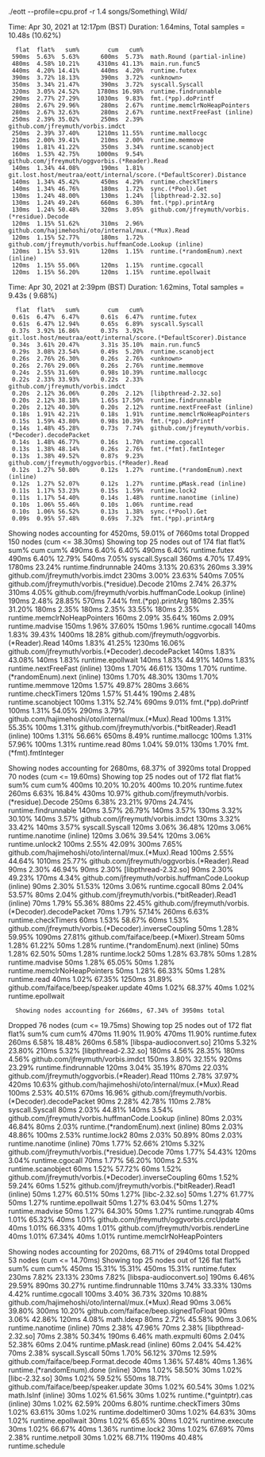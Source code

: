 


./eott --profile=cpu.prof -r 1.4 songs/Something\ Wild/

Time: Apr 30, 2021 at 12:17pm (BST)
Duration: 1.64mins, Total samples = 10.48s (10.62%)

      flat  flat%   sum%        cum   cum%
     590ms  5.63%  5.63%      600ms  5.73%  math.Round (partial-inline)
     480ms  4.58% 10.21%     4310ms 41.13%  main.run.func5
     440ms  4.20% 14.41%      440ms  4.20%  runtime.futex
     390ms  3.72% 18.13%      390ms  3.72%  <unknown>
     350ms  3.34% 21.47%      390ms  3.72%  syscall.Syscall
     320ms  3.05% 24.52%     1780ms 16.98%  runtime.findrunnable
     290ms  2.77% 27.29%     1030ms  9.83%  fmt.(*pp).doPrintf
     280ms  2.67% 29.96%      280ms  2.67%  runtime.memclrNoHeapPointers
     280ms  2.67% 32.63%      280ms  2.67%  runtime.nextFreeFast (inline)
     250ms  2.39% 35.02%      250ms  2.39%  github.com/jfreymuth/vorbis.imdct
     250ms  2.39% 37.40%     1210ms 11.55%  runtime.mallocgc
     210ms  2.00% 39.41%      210ms  2.00%  runtime.memmove
     190ms  1.81% 41.22%      350ms  3.34%  runtime.scanobject
     160ms  1.53% 42.75%     1000ms  9.54%  github.com/jfreymuth/oggvorbis.(*Reader).Read
     140ms  1.34% 44.08%      190ms  1.81%  git.lost.host/meutraa/eott/internal/score.(*DefaultScorer).Distance
     140ms  1.34% 45.42%      450ms  4.29%  runtime.checkTimers
     140ms  1.34% 46.76%      180ms  1.72%  sync.(*Pool).Get
     130ms  1.24% 48.00%      130ms  1.24%  [libpthread-2.32.so]
     130ms  1.24% 49.24%      660ms  6.30%  fmt.(*pp).printArg
     130ms  1.24% 50.48%      320ms  3.05%  github.com/jfreymuth/vorbis.(*residue).Decode
     120ms  1.15% 51.62%      310ms  2.96%  github.com/hajimehoshi/oto/internal/mux.(*Mux).Read
     120ms  1.15% 52.77%      180ms  1.72%  github.com/jfreymuth/vorbis.huffmanCode.Lookup (inline)
     120ms  1.15% 53.91%      120ms  1.15%  runtime.(*randomEnum).next (inline)
     120ms  1.15% 55.06%      120ms  1.15%  runtime.cgocall
     120ms  1.15% 56.20%      120ms  1.15%  runtime.epollwait

Time: Apr 30, 2021 at 2:39pm (BST)
Duration: 1.62mins, Total samples = 9.43s ( 9.68%)

      flat  flat%   sum%        cum   cum%
     0.61s  6.47%  6.47%      0.61s  6.47%  runtime.futex
     0.61s  6.47% 12.94%      0.65s  6.89%  syscall.Syscall
     0.37s  3.92% 16.86%      0.37s  3.92%  git.lost.host/meutraa/eott/internal/score.(*DefaultScorer).Distance
     0.34s  3.61% 20.47%      3.31s 35.10%  main.run.func5
     0.29s  3.08% 23.54%      0.49s  5.20%  runtime.scanobject
     0.26s  2.76% 26.30%      0.26s  2.76%  <unknown>
     0.26s  2.76% 29.06%      0.26s  2.76%  runtime.memmove
     0.24s  2.55% 31.60%      0.98s 10.39%  runtime.mallocgc
     0.22s  2.33% 33.93%      0.22s  2.33%  github.com/jfreymuth/vorbis.imdct
     0.20s  2.12% 36.06%      0.20s  2.12%  [libpthread-2.32.so]
     0.20s  2.12% 38.18%      1.65s 17.50%  runtime.findrunnable
     0.20s  2.12% 40.30%      0.20s  2.12%  runtime.nextFreeFast (inline)
     0.18s  1.91% 42.21%      0.18s  1.91%  runtime.memclrNoHeapPointers
     0.15s  1.59% 43.80%      0.98s 10.39%  fmt.(*pp).doPrintf
     0.14s  1.48% 45.28%      0.73s  7.74%  github.com/jfreymuth/vorbis.(*Decoder).decodePacket
     0.14s  1.48% 46.77%      0.16s  1.70%  runtime.cgocall
     0.13s  1.38% 48.14%      0.26s  2.76%  fmt.(*fmt).fmtInteger
     0.13s  1.38% 49.52%      0.87s  9.23%  github.com/jfreymuth/oggvorbis.(*Reader).Read
     0.12s  1.27% 50.80%      0.12s  1.27%  runtime.(*randomEnum).next (inline)
     0.12s  1.27% 52.07%      0.12s  1.27%  runtime.pMask.read (inline)
     0.11s  1.17% 53.23%      0.15s  1.59%  runtime.lock2
     0.11s  1.17% 54.40%      0.14s  1.48%  runtime.nanotime (inline)
     0.10s  1.06% 55.46%      0.10s  1.06%  runtime.read
     0.10s  1.06% 56.52%      0.13s  1.38%  sync.(*Pool).Get
     0.09s  0.95% 57.48%      0.69s  7.32%  fmt.(*pp).printArg

Showing nodes accounting for 4520ms, 59.01% of 7660ms total
Dropped 150 nodes (cum <= 38.30ms)
Showing top 25 nodes out of 174
      flat  flat%   sum%        cum   cum%
     490ms  6.40%  6.40%      490ms  6.40%  runtime.futex
     490ms  6.40% 12.79%      540ms  7.05%  syscall.Syscall
     360ms  4.70% 17.49%     1780ms 23.24%  runtime.findrunnable
     240ms  3.13% 20.63%      260ms  3.39%  github.com/jfreymuth/vorbis.imdct
     230ms  3.00% 23.63%      540ms  7.05%  github.com/jfreymuth/vorbis.(*residue).Decode
     210ms  2.74% 26.37%      310ms  4.05%  github.com/jfreymuth/vorbis.huffmanCode.Lookup (inline)
     190ms  2.48% 28.85%      570ms  7.44%  fmt.(*pp).printArg
     180ms  2.35% 31.20%      180ms  2.35%  <unknown>
     180ms  2.35% 33.55%      180ms  2.35%  runtime.memclrNoHeapPointers
     160ms  2.09% 35.64%      160ms  2.09%  runtime.madvise
     150ms  1.96% 37.60%      150ms  1.96%  runtime.cgocall
     140ms  1.83% 39.43%     1400ms 18.28%  github.com/jfreymuth/oggvorbis.(*Reader).Read
     140ms  1.83% 41.25%     1230ms 16.06%  github.com/jfreymuth/vorbis.(*Decoder).decodePacket
     140ms  1.83% 43.08%      140ms  1.83%  runtime.epollwait
     140ms  1.83% 44.91%      140ms  1.83%  runtime.nextFreeFast (inline)
     130ms  1.70% 46.61%      130ms  1.70%  runtime.(*randomEnum).next (inline)
     130ms  1.70% 48.30%      130ms  1.70%  runtime.memmove
     120ms  1.57% 49.87%      280ms  3.66%  runtime.checkTimers
     120ms  1.57% 51.44%      190ms  2.48%  runtime.scanobject
     100ms  1.31% 52.74%      690ms  9.01%  fmt.(*pp).doPrintf
     100ms  1.31% 54.05%      290ms  3.79%  github.com/hajimehoshi/oto/internal/mux.(*Mux).Read
     100ms  1.31% 55.35%      100ms  1.31%  github.com/jfreymuth/vorbis.(*bitReader).Read1 (inline)
     100ms  1.31% 56.66%      650ms  8.49%  runtime.mallocgc
     100ms  1.31% 57.96%      100ms  1.31%  runtime.read
      80ms  1.04% 59.01%      130ms  1.70%  fmt.(*fmt).fmtInteger

Showing nodes accounting for 2680ms, 68.37% of 3920ms total
Dropped 70 nodes (cum <= 19.60ms)
Showing top 25 nodes out of 172
      flat  flat%   sum%        cum   cum%
     400ms 10.20% 10.20%      400ms 10.20%  runtime.futex
     260ms  6.63% 16.84%      430ms 10.97%  github.com/jfreymuth/vorbis.(*residue).Decode
     250ms  6.38% 23.21%      970ms 24.74%  runtime.findrunnable
     140ms  3.57% 26.79%      140ms  3.57%  <unknown>
     130ms  3.32% 30.10%      140ms  3.57%  github.com/jfreymuth/vorbis.imdct
     130ms  3.32% 33.42%      140ms  3.57%  syscall.Syscall
     120ms  3.06% 36.48%      120ms  3.06%  runtime.nanotime (inline)
     120ms  3.06% 39.54%      120ms  3.06%  runtime.unlock2
     100ms  2.55% 42.09%      300ms  7.65%  github.com/hajimehoshi/oto/internal/mux.(*Mux).Read
     100ms  2.55% 44.64%     1010ms 25.77%  github.com/jfreymuth/oggvorbis.(*Reader).Read
      90ms  2.30% 46.94%       90ms  2.30%  [libpthread-2.32.so]
      90ms  2.30% 49.23%      170ms  4.34%  github.com/jfreymuth/vorbis.huffmanCode.Lookup (inline)
      90ms  2.30% 51.53%      120ms  3.06%  runtime.cgocall
      80ms  2.04% 53.57%       80ms  2.04%  github.com/jfreymuth/vorbis.(*bitReader).Read1 (inline)
      70ms  1.79% 55.36%      880ms 22.45%  github.com/jfreymuth/vorbis.(*Decoder).decodePacket
      70ms  1.79% 57.14%      260ms  6.63%  runtime.checkTimers
      60ms  1.53% 58.67%       60ms  1.53%  github.com/jfreymuth/vorbis.(*Decoder).inverseCoupling
      50ms  1.28% 59.95%     1090ms 27.81%  github.com/faiface/beep.(*Mixer).Stream
      50ms  1.28% 61.22%       50ms  1.28%  runtime.(*randomEnum).next (inline)
      50ms  1.28% 62.50%       50ms  1.28%  runtime.lock2
      50ms  1.28% 63.78%       50ms  1.28%  runtime.madvise
      50ms  1.28% 65.05%       50ms  1.28%  runtime.memclrNoHeapPointers
      50ms  1.28% 66.33%       50ms  1.28%  runtime.read
      40ms  1.02% 67.35%     1250ms 31.89%  github.com/faiface/beep/speaker.update
      40ms  1.02% 68.37%       40ms  1.02%  runtime.epollwait

      Showing nodes accounting for 2660ms, 67.34% of 3950ms total
Dropped 76 nodes (cum <= 19.75ms)
Showing top 25 nodes out of 172
      flat  flat%   sum%        cum   cum%
     470ms 11.90% 11.90%      470ms 11.90%  runtime.futex
     260ms  6.58% 18.48%      260ms  6.58%  [libspa-audioconvert.so]
     210ms  5.32% 23.80%      210ms  5.32%  [libpthread-2.32.so]
     180ms  4.56% 28.35%      180ms  4.56%  github.com/jfreymuth/vorbis.imdct
     150ms  3.80% 32.15%      920ms 23.29%  runtime.findrunnable
     120ms  3.04% 35.19%      870ms 22.03%  github.com/jfreymuth/oggvorbis.(*Reader).Read
     110ms  2.78% 37.97%      420ms 10.63%  github.com/hajimehoshi/oto/internal/mux.(*Mux).Read
     100ms  2.53% 40.51%      670ms 16.96%  github.com/jfreymuth/vorbis.(*Decoder).decodePacket
      90ms  2.28% 42.78%      110ms  2.78%  syscall.Syscall
      80ms  2.03% 44.81%      140ms  3.54%  github.com/jfreymuth/vorbis.huffmanCode.Lookup (inline)
      80ms  2.03% 46.84%       80ms  2.03%  runtime.(*randomEnum).next (inline)
      80ms  2.03% 48.86%      100ms  2.53%  runtime.lock2
      80ms  2.03% 50.89%       80ms  2.03%  runtime.nanotime (inline)
      70ms  1.77% 52.66%      210ms  5.32%  github.com/jfreymuth/vorbis.(*residue).Decode
      70ms  1.77% 54.43%      120ms  3.04%  runtime.cgocall
      70ms  1.77% 56.20%      100ms  2.53%  runtime.scanobject
      60ms  1.52% 57.72%       60ms  1.52%  github.com/jfreymuth/vorbis.(*Decoder).inverseCoupling
      60ms  1.52% 59.24%       60ms  1.52%  github.com/jfreymuth/vorbis.(*bitReader).Read1 (inline)
      50ms  1.27% 60.51%       50ms  1.27%  [libc-2.32.so]
      50ms  1.27% 61.77%       50ms  1.27%  runtime.epollwait
      50ms  1.27% 63.04%       50ms  1.27%  runtime.madvise
      50ms  1.27% 64.30%       50ms  1.27%  runtime.runqgrab
      40ms  1.01% 65.32%       40ms  1.01%  github.com/jfreymuth/oggvorbis.crcUpdate
      40ms  1.01% 66.33%       40ms  1.01%  github.com/jfreymuth/vorbis.renderLine
      40ms  1.01% 67.34%       40ms  1.01%  runtime.memclrNoHeapPointers

Showing nodes accounting for 2020ms, 68.71% of 2940ms total
Dropped 53 nodes (cum <= 14.70ms)
Showing top 25 nodes out of 126
      flat  flat%   sum%        cum   cum%
     450ms 15.31% 15.31%      450ms 15.31%  runtime.futex
     230ms  7.82% 23.13%      230ms  7.82%  [libspa-audioconvert.so]
     190ms  6.46% 29.59%      890ms 30.27%  runtime.findrunnable
     110ms  3.74% 33.33%      130ms  4.42%  runtime.cgocall
     100ms  3.40% 36.73%      320ms 10.88%  github.com/hajimehoshi/oto/internal/mux.(*Mux).Read
      90ms  3.06% 39.80%      300ms 10.20%  github.com/faiface/beep.signedToFloat
      90ms  3.06% 42.86%      120ms  4.08%  math.ldexp
      80ms  2.72% 45.58%       90ms  3.06%  runtime.nanotime (inline)
      70ms  2.38% 47.96%       70ms  2.38%  [libpthread-2.32.so]
      70ms  2.38% 50.34%      190ms  6.46%  math.expmulti
      60ms  2.04% 52.38%       60ms  2.04%  runtime.pMask.read (inline)
      60ms  2.04% 54.42%       70ms  2.38%  syscall.Syscall
      50ms  1.70% 56.12%      370ms 12.59%  github.com/faiface/beep.Format.decode
      40ms  1.36% 57.48%       40ms  1.36%  runtime.(*randomEnum).done (inline)
      30ms  1.02% 58.50%       30ms  1.02%  [libc-2.32.so]
      30ms  1.02% 59.52%      550ms 18.71%  github.com/faiface/beep/speaker.update
      30ms  1.02% 60.54%       30ms  1.02%  math.IsInf (inline)
      30ms  1.02% 61.56%       30ms  1.02%  runtime.(*guintptr).cas (inline)
      30ms  1.02% 62.59%      200ms  6.80%  runtime.checkTimers
      30ms  1.02% 63.61%       30ms  1.02%  runtime.dodeltimer0
      30ms  1.02% 64.63%       30ms  1.02%  runtime.epollwait
      30ms  1.02% 65.65%       30ms  1.02%  runtime.execute
      30ms  1.02% 66.67%       40ms  1.36%  runtime.lock2
      30ms  1.02% 67.69%       70ms  2.38%  runtime.netpoll
      30ms  1.02% 68.71%     1190ms 40.48%  runtime.schedule